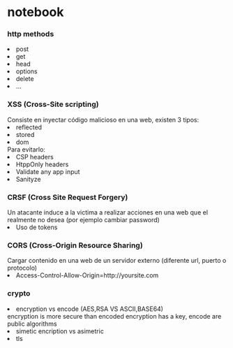 # notebook


<h3>http methods</h3>
	<li>	post </li>
	<li>	get</li>
	<li>	head</li>
	<li>	options</li>
	<li>	delete</li>
	<li>	...</li>

<h3>XSS (Cross-Site scripting)</h3> 
Consiste en inyectar código malicioso en una web, existen 3 tipos:<br>
			<li>reflected </li>
			<li>stored</li>
			<li>dom	</li>
Para evitarlo:<br>
			<li>CSP headers</li>
			<li>HtppOnly headers</li>
			<li>Validate any app input</li>
			<li>Sanityze</li>

<h3>CRSF (Cross Site Request Forgery)</h3>
Un atacante induce a la victima a realizar acciones en una web que el realmente no desea (por ejemplo cambiar password)
<li>Uso de tokens</li>

   
<h3>CORS (Cross-Origin Resource Sharing)</h3>
	Cargar contenido en una web de un servidor externo (diferente url, puerto o protocolo)
 <li>Access-Control-Allow-Origin=http://yoursite.com</li>
 
<h3>crypto</h3>
	<li>encryption vs encode (AES,RSA VS ASCII,BASE64)</li>
		encryption is more secure than encoded
		encryption has a key, encode are public algorithms
	<li>simetic encription vs asimetric </li>
	<li>tls </li>
